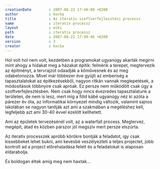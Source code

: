 ```yaml
---
creationDate        : 2007-08-22 17:48:00 +0200 
author              : kocka 
title               : Az iteratív szoftverfejlesztési processz 
name                : iterativ processz 
layout              : wiki 
path                : iterativ processz 
date                : 2007-08-22 17:49:46 +0200 
version             : 3 
creator             : kocka 
---
```

Hol volt hol nem volt, kezdetben a programokat ugyanúgy akarták megírni mint ahogy a hidakat meg a házakat építik: felmérik a terepet, megtervezik az építményt, a tervrajzot odaadják a kőművesnek és az meg odabetonozza. Mivel már többezer éve gyüjti az emberiség a tapasztalatokat az építkezésekből, nagyon ritkán vannak meglepetések, a módosítások többnyire csak apróak. Ez persze nem működött csak úgy a szoftverfejlesztésben. Nem csak hogy nincs évezredes tapasztalatunk a területen, de nem is lesz, mert míg a föld kábé ugyanúgy néz ki azóta a párezer év óta, az informatikai környezet mindig változik, valamint sajnos iskolában se nagyon tanítják azt ami a szakmában a megéléshez kell, legfeljebb azt ami 30-40 évvel ezelött kellhetett.

Ami az épületek tervezésénél volt, az a waterfall process. Megtervez, megépít, átad és közben párszor jól megszív mert persze elszúrta.

Az iteratív processzek apróbb körökre bontják a feladatot, így csak kissebbeket lehet bukni, ami kevésbé veszélyezteti a teljes projectet, jobb kontrolt ad a project előrehaladása felett és a feladatokat is alaposan eldarabolja.

És boldogan éltek amíg meg nem haxtak...



